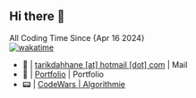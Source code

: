 ## Hi there 👋

All Coding Time Since {Apr 16 2024}
<br>
[![wakatime](https://wakatime.com/badge/user/018ee67a-8597-4af3-ab6a-199ac4f20f9d.svg)](https://wakatime.com/@018ee67a-8597-4af3-ab6a-199ac4f20f9d)
<br>

- :e-mail: | [tarikdahhane [at] hotmail [dot] com](mailto:tarikdahhane@hotmail.com) | Mail
- :blue_book: | [Portfolio](https://zibounne.github.io/Portfolio/) | Portfolio
- :pager: | [CodeWars | Algorithmie](https://www.codewars.com/users/Zibounne)

